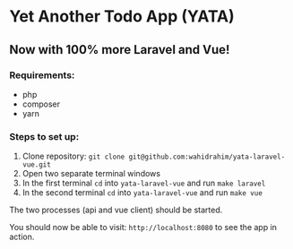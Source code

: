 # Yet Another Todo App (YATA)
## Now with 100% more Laravel and Vue!

### Requirements:
  - php
  - composer
  - yarn

### Steps to set up:

1. Clone repository: `git clone git@github.com:wahidrahim/yata-laravel-vue.git`
2. Open two separate terminal windows
3. In the first terminal `cd` into `yata-laravel-vue` and run `make laravel`
5. In the second terminal `cd` into `yata-laravel-vue` and run `make vue`

The two processes (api and vue client) should be started.

You should now be able to visit: `http://localhost:8080` to see the app in action.
